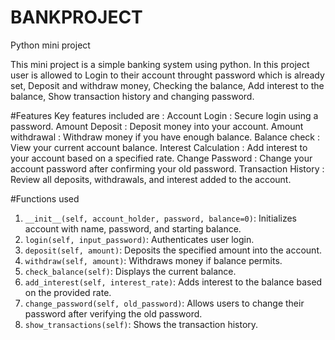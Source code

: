 # BANKPROJECT
Python mini project

This mini project is a simple banking system using python. In this project user is allowed to Login to their account throught password which is already set, Deposit and withdraw money, Checking the balance, Add interest to the balance, Show transaction history and changing password.

#Features
Key features included are :
Account Login : Secure login using a password.
Amount Deposit : Deposit money into your account.
Amount withdrawal : Withdraw money if you have enough balance.
Balance check : View your current account balance.
Interest Calculation : Add interest to your account based on a specified rate.
Change Password : Change your account password after confirming your old password.
Transaction History : Review all deposits, withdrawals, and interest added to the account.

#Functions used

1. `__init__(self, account_holder, password, balance=0)`: Initializes account with name, password, and starting balance.
2.  `login(self, input_password)`: Authenticates user login.
3. `deposit(self, amount)`: Deposits the specified amount into the account.
4. `withdraw(self, amount)`: Withdraws money if balance permits.
5.  `check_balance(self)`: Displays the current balance.
6. `add_interest(self, interest_rate)`: Adds interest to the balance based on the provided rate.
7.  `change_password(self, old_password)`: Allows users to change their password after verifying the old password.
8.  `show_transactions(self)`: Shows the transaction history.


